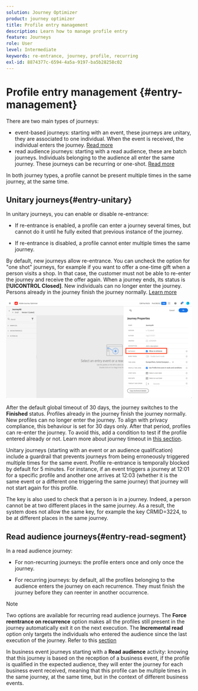 ```yaml
---
solution: Journey Optimizer
product: journey optimizer
title: Profile entry management
description: Learn how to manage profile entry
feature: Journeys
role: User
level: Intermediate
keywords: re-entrance, journey, profile, recurring
exl-id: 8874377c-6594-4a5a-9197-ba5b28258c02
---
```


# Profile entry management {#entry-management}

There are two main types of journeys:

* event-based journeys: starting with an event, these journeys are unitary, they are associated to one individual. When the event is received, the individual enters the journey. [Read more](#entry-unitary)
* read audience journeys: starting with a read audience, these are batch journeys. Individuals belonging to the audience all enter the same journey. These journeys can be recurring or one-shot. [Read more](#entry-read-segment)

In both journey types, a profile cannot be present multiple times in the same journey, at the same time.

## Unitary journeys{#entry-unitary}

In unitary journeys, you can enable or disable re-entrance:

* If re-entrance is enabled, a profile can enter a journey several times, but cannot do it until he fully exited that previous instance of the journey.

* If re-entrance is disabled, a profile cannot enter multiple times the same journey. 

By default, new journeys allow re-entrance. You can uncheck the option for "one shot" journeys, for example if you want to offer a one-time gift when a person visits a shop. In that case, the customer must not be able to re-enter the journey and receive the offer again. When a journey ends, its status is **[!UICONTROL Closed]**. New individuals can no longer enter the journey. Persons already in the journey finish the journey normally. [Learn more](journey-gs.md#entrance)

![](assets/journey-re-entrance.png)

After the default global timeout of 30 days, the journey switches to the **Finished** status. Profiles already in the journey finish the journey normally. New profiles can no longer enter the journey. To align with privacy compliance, this behaviour is set for 30 days only. After that period, profiles can re-enter the journey. To avoid this, add a condition to test if the profile entered already or not. Learn more about journey timeout in [this section](journey-gs.md#global_timeout).

<!--
Due to the 30-day journey timeout, when journey re-entrance is not allowed, we cannot make sure the re-entrance blocking will work more than 30 days. Indeed, as we remove all information about persons who entered the journey 30 days after they enter, we cannot know the person entered previously, more than 30 days ago. -->

Unitary journeys (starting with an event or an audience qualification) include a guardrail that prevents journeys from being erroneously triggered multiple times for the same event. Profile re-entrance is temporally blocked by default for 5 minutes. For instance, if an event triggers a journey at 12:01 for a specific profile and another one arrives at 12:03 (whether it is the same event or a different one triggering the same journey) that journey will not start again for this profile.

The key is also used to check that a person is in a journey. Indeed, a person cannot be at two different places in the same journey. As a result, the system does not allow the same key, for example the key CRMID=3224, to be at different places in the same journey.

## Read audience journeys{#entry-read-segment}

In a read audience journey:

* For non-recurring journeys: the profile enters once and only once the journey.

* For recurring journeys: by default, all the profiles belonging to the audience enters the journey on each recurrence. They must finish the journey before they can reenter in another occurrence. 

>[!NOTE]
>
>Two options are available for recurring read audience journeys. The **Force reentrance on recurrence** option makes all the profiles still present in the journey automatically exit it on the next execution. The **Incremental read** option only targets the individuals who entered the audience since the last execution of the journey. Refer to this [section](../building-journeys/read-audience.md#configuring-segment-trigger-activity)

In business event journeys starting with a **Read audience** activity: knowing that this journey is based on the reception of a business event, if the profile is qualified in the expected audience, they will enter the journey for each business event received, meaning that this profile can be multiple times in the same journey, at the same time, but in the context of different business events.